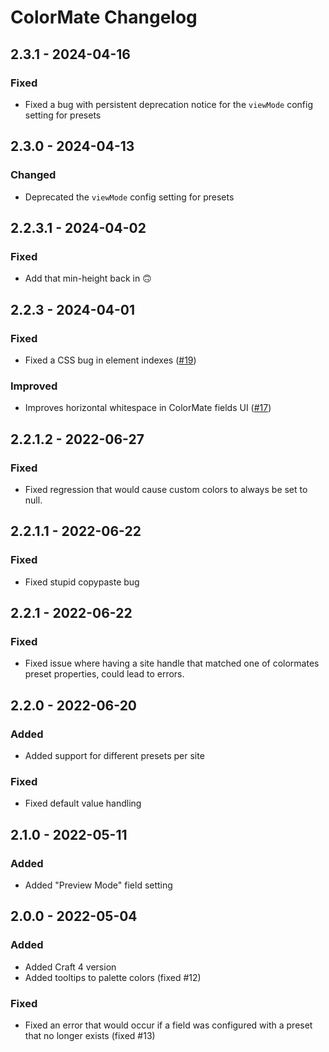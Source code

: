 # ColorMate Changelog

## 2.3.1 - 2024-04-16
### Fixed
- Fixed a bug with persistent deprecation notice for the `viewMode` config setting for presets

## 2.3.0 - 2024-04-13
### Changed
- Deprecated the `viewMode` config setting for presets  

## 2.2.3.1 - 2024-04-02
### Fixed
- Add that min-height back in 🙃

## 2.2.3 - 2024-04-01 
### Fixed
- Fixed a CSS bug in element indexes ([#19](https://github.com/vaersaagod/colormate/issues/19))
### Improved
- Improves horizontal whitespace in ColorMate fields UI ([#17](https://github.com/vaersaagod/colormate/issues/17))

## 2.2.1.2 - 2022-06-27
### Fixed
- Fixed regression that would cause custom colors to always be set to null.
 
## 2.2.1.1 - 2022-06-22
### Fixed
- Fixed stupid copypaste bug
 
## 2.2.1 - 2022-06-22
### Fixed
- Fixed issue where having a site handle that matched one of colormates preset properties, could lead to errors.

## 2.2.0 - 2022-06-20
### Added
- Added support for different presets per site

### Fixed
- Fixed default value handling

## 2.1.0 - 2022-05-11
### Added
- Added "Preview Mode" field setting  

## 2.0.0 - 2022-05-04
### Added
- Added Craft 4 version
- Added tooltips to palette colors (fixed #12)
 
### Fixed
- Fixed an error that would occur if a field was configured with a preset that no longer exists (fixed #13)
